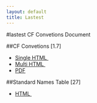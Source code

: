 ```yaml
---
layout: default
title: Lastest
---
```


#lastest CF Convetions Document

##CF Convetions [1.7]
* <a href="Data/cf-conventions/cf-conventions-1.7/build/cf-conventions.html"> Single HTML </a> &nbsp;
* <a href="Data/cf-conventions/cf-conventions-1.7/build/cf-conventions-multi.html"> Multi HTML </a> &nbsp;
* <a href="Data/cf-conventions/cf-conventions-1.7/build/cf-conventions.pdf"> PDF </a>

##Standard Names Table [27]
* <a href="Data/cf-standard-names/27/build/cf-standard-name-table.html"> HTML </a> &nbsp;


